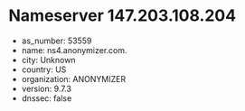 # Nameserver 147.203.108.204

* as_number: 53559
* name: ns4.anonymizer.com.
* city: Unknown
* country: US
* organization: ANONYMIZER
* version: 9.7.3
* dnssec: false
